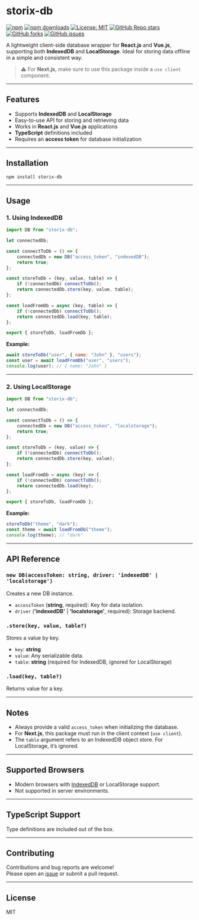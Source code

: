 # storix-db

[![npm](https://img.shields.io/npm/v/storix-db.svg)](https://www.npmjs.com/package/storix-db)
[![npm downloads](https://img.shields.io/npm/dm/storix-db.svg)](https://www.npmjs.com/package/storix-db)
[![License: MIT](https://img.shields.io/badge/License-MIT-green.svg)](LICENSE)
[![GitHub Repo stars](https://img.shields.io/github/stars/133pr/storix-db?style=social)](https://github.com/133pr/storix-db)
[![GitHub forks](https://img.shields.io/github/forks/133pr/storix-db?style=social)](https://github.com/133pr/storix-db)
[![GitHub issues](https://img.shields.io/github/issues/133pr/storix-db)](https://github.com/133pr/storix-db/issues)

A lightweight client-side database wrapper for **React.js** and **Vue.js**, supporting both **IndexedDB** and **LocalStorage**. Ideal for storing data offline in a simple and consistent way.

> ⚠️ For **Next.js**, make sure to use this package inside a `use client` component.

---

## Features

- Supports **IndexedDB** and **LocalStorage**
- Easy-to-use API for storing and retrieving data
- Works in **React.js** and **Vue.js** applications
- **TypeScript** definitions included
- Requires an **access token** for database initialization

---

## Installation
```bash
npm install storix-db
```
---

## Usage

### 1. Using IndexedDB
```javascript
import DB from "storix-db";

let connectedDb;

const connectToDb = () => {
    connectedDb = new DB("access_token", "indexedDB");
    return true;
};

const storeToDb = (key, value, table) => {
    if (!connectedDb) connectToDb();
    return connectedDb.store(key, value, table);
};

const loadFromDb = async (key, table) => {
    if (!connectedDb) connectToDb();
    return connectedDb.load(key, table);
};

export { storeToDb, loadFromDb };
```
**Example:**
```javascript
await storeToDb("user", { name: "John" }, "users");
const user = await loadFromDb("user", "users");
console.log(user); // { name: "John" }
```
---

### 2. Using LocalStorage
```javascript
import DB from "storix-db";

let connectedDb;

const connectToDb = () => {
    connectedDb = new DB("access_token", "localstorage");
    return true;
};

const storeToDb = (key, value) => {
    if (!connectedDb) connectToDb();
    return connectedDb.store(key, value);
};

const loadFromDb = async (key) => {
    if (!connectedDb) connectToDb();
    return connectedDb.load(key);
};

export { storeToDb, loadFromDb };
```
**Example:**
```javascript
storeToDb("theme", "dark");
const theme = await loadFromDb("theme");
console.log(theme); // "dark"
```
---

## API Reference

### `new DB(accessToken: string, driver: 'indexedDB' | 'localstorage')`
Creates a new DB instance.

- `accessToken` (**string**, required): Key for data isolation.
- `driver` (**'indexedDB'** | **'localstorage'**, required): Storage backend.

### `.store(key, value, table?)`
Stores a value by key.

- `key`: **string**
- `value`: Any serializable data.
- `table`: **string** (required for IndexedDB, ignored for LocalStorage)

### `.load(key, table?)`
Returns value for a key.

---

## Notes

* Always provide a valid `access_token` when initializing the database.
* For **Next.js**, this package must run in the client context (`use client`).
* The `table` argument refers to an IndexedDB object store. For LocalStorage, it’s ignored.

---

## Supported Browsers

- Modern browsers with [IndexedDB](https://developer.mozilla.org/en-US/docs/Web/API/IndexedDB_API) or LocalStorage support.
- Not supported in server environments.

---

## TypeScript Support

Type definitions are included out of the box.

---

## Contributing

Contributions and bug reports are welcome!  
Please open an [issue](https://github.com/yourusername/storix-db/issues) or submit a pull request.

---

## License

MIT
